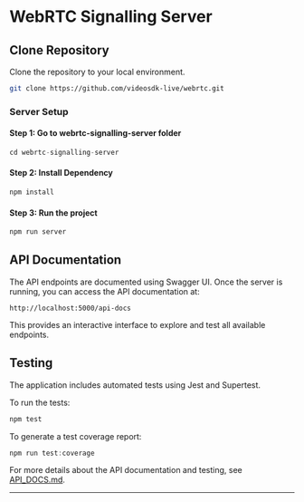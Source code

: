 # WebRTC Signalling Server

## Clone Repository

Clone the repository to your local environment.

```sh
git clone https://github.com/videosdk-live/webrtc.git
```

### Server Setup

#### Step 1: Go to  webrtc-signalling-server folder

```js
cd webrtc-signalling-server
```

#### Step 2: Install Dependency

```js
npm install
```

#### Step 3: Run the project

```js
npm run server
```

## API Documentation

The API endpoints are documented using Swagger UI. Once the server is running, you can access the API documentation at:

```
http://localhost:5000/api-docs
```

This provides an interactive interface to explore and test all available endpoints.

## Testing

The application includes automated tests using Jest and Supertest.

To run the tests:

```js
npm test
```

To generate a test coverage report:

```js
npm run test:coverage
```

For more details about the API documentation and testing, see [API_DOCS.md](./API_DOCS.md).

---
